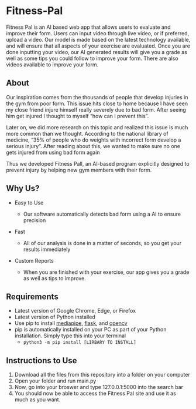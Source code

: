 # Fitness-Pal
Fitness Pal is an AI based web app that allows users to evaluate and improve their form. Users can input video through live video, or if preferred, upload a video. Our model is made based on the latest technology available, and will ensure that all aspects of your exercise are evaluated. Once you are done inputting your video, our AI generated results will give you a grade as well as some tips you could follow to improve your form. There are also videos available to improve your form.

## About 
Our inspiration comes from the thousands of people that develop injuries in the gym from poor form. This issue hits close to home because I have seen my close friend injure himself really severely due to bad form. After seeing him get injured I thought to myself “how can I prevent this”. 

Later on, we did more research on this topic and realized this issue is much more common than we thought. According to the national library of medicine, “35% of people who do weights with incorrect form develop a serious injury”. After reading about this, we wanted to make sure no one gets injured from using bad form again  

Thus we developed Fitness Pall, an AI-based program explicitly designed to prevent injury by helping new gym members with their form.

## Why Us?
- Easy to Use
    - Our software automatically detects bad form using a AI to ensure precision

- Fast
    - All of our analysis is done in a matter of seconds, so you get your results immediately

- Custom Reports
    - When you are finished with your exercise, our app gives you a grade as well as tips to improve.


## Requirements
- Latest version of Google Chrome, Edge, or Firefox
- Latest version of Python installed
- Use pip to install [mediapipe](https://pypi.org/project/mediapipe/), [flask](https://pypi.org/project/Flask/), and [opencv](https://pypi.org/project/opencv-python/)
- pip is automatically installed on your PC as part of your Python installation. Simply type this into your terminal
    - ``` python3 -m pip install [LIRBARY TO INSTALL] ```
## Instructions to Use
1. Download all the files from this repository into a folder on your computer
2. Open your folder and run main.py
3. Now, go into your broswer and type 127.0.0.1:5000 into the search bar
4. You should now be able to access the Fitness Pal site and use it as much as you want.
